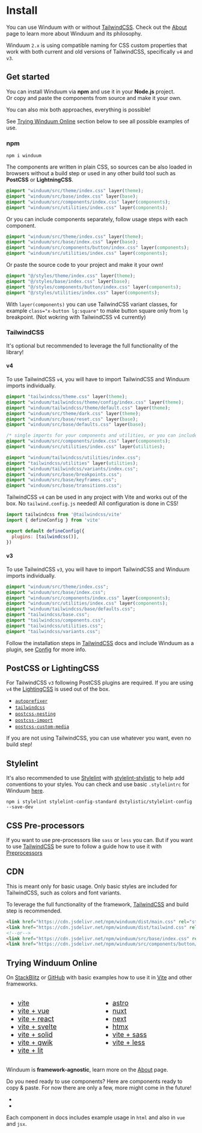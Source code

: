 # Install

You can use Winduum with or without [TailwindCSS](https://tailwindcss.com/).
Check out the [About](/docs/about) page to learn more about Winduum and its philosophy.

Winduum `2.x` is using compatible naming for CSS custom properties that work with both current and old versions of TailwindCSS,
specifically `v4` and `v3`.

## Get started

You can install Winduum via **npm** and use it in your **Node.js** project.<br>
Or copy and paste the components from source and make it your own.<br>

You can also mix both approaches, everything is possible!

See [Trying Winduum Online](#trying-winduum-online) section below to see all possible examples of use.

### npm

```shell
npm i winduum
```

The components are written in plain CSS, so sources can be also loaded in browsers without a build step or used in any other build tool such as **PostCSS** or **LightningCSS**.

```css
@import "winduum/src/theme/index.css" layer(theme);
@import "winduum/src/base/index.css" layer(base);
@import "winduum/src/components/index.css" layer(components);
@import "winduum/src/utilities/index.css" layer(components);
```

Or you can include components separately, follow usage steps with each component.

```css
@import "winduum/src/theme/index.css" layer(theme);
@import "winduum/src/base/index.css" layer(base);
@import "winduum/src/components/button/index.css" layer(components);
@import "winduum/src/utilities/index.css" layer(components);
```

Or paste the source code to your project and make it your own!

```css
@import "@/styles/theme/index.css" layer(theme);
@import "@/styles/base/index.css" layer(base);
@import "@/styles/components/button/index.css" layer(components);
@import "@/styles/utilities/index.css" layer(components);
```



With `layer(components)` you can use TailwindCSS variant classes, for example `class="x-button lg:square"` to make button square only from `lg` breakpoint. (Not wokring with TailwindCSS v4 currently)

### TailwindCSS

It's optional but recommended to leverage the full functionality of the library!

#### v4

To use TailwindCSS `v4`, you will have to import TailwindCSS and Winduum imports individually.

```css
@import "tailwindcss/theme.css" layer(theme);
@import "winduum/tailwindcss/theme/config/index.css" layer(theme);
@import "winduum/tailwindcss/theme/default.css" layer(theme);
@import "winduum/src/theme/dark.css" layer(theme);
@import "winduum/src/base/reset.css" layer(base);
@import "winduum/src/base/defaults.css" layer(base);

/* single imports for your components and utilities, or you can include them separately */
@import "winduum/src/components/index.css" layer(components);
@import "winduum/src/utilities/index.css" layer(utilities);

@import "winduum/tailwindcss/utilities/index.css";
@import "tailwindcss/utilities" layer(utilities);
@import "winduum/tailwindcss/variants/index.css";
@import "winduum/src/base/breakpoints.css";
@import "winduum/src/base/keyframes.css";
@import "winduum/src/base/transitions.css";
```

TailwindCSS `v4` can be used in any project with Vite and works out of the box.
No `tailwind.config.js` needed!
All configuration is done in CSS!

```javascript
import tailwindcss from '@tailwindcss/vite'
import { defineConfig } from 'vite'

export default defineConfig({
  plugins: [tailwindcss()],
})
```

#### v3

To use TailwindCSS `v3`, you will have to import TailwindCSS and Winduum imports individually.

```css
@import "winduum/src/theme/index.css";
@import "winduum/src/base/index.css";
@import "winduum/src/components/index.css" layer(components);
@import "winduum/src/utilities/index.css" layer(components);
@import "winduum/tailwindcss/base/defaults.css";
@import "tailwindcss/base.css";
@import "tailwindcss/components.css";
@import "tailwindcss/utilities.css";
@import "tailwindcss/variants.css";
```

Follow the installation steps in [TailwindCSS](https://v3.tailwindcss.com/docs/installation) docs
and include Winduum as a plugin,
see [Config](/docs/base/config#tailwind-css-v3) for more info.

## PostCSS or LightingCSS
For TailwindCSS `v3` following PostCSS plugins are required.
If you are using `v4` the [LightingCSS](https://lightningcss.dev/) is used out of the box.

* [`autoprefixer`](https://www.npmjs.com/package/autoprefixer)
* [`tailwindcss`](https://www.npmjs.com/package/tailwindcss)
* [`postcss-nesting`](https://www.npmjs.com/package/postcss-nesting)
* [`postcss-import`](https://www.npmjs.com/package/postcss-import)
* [`postcss-custom-media`](https://www.npmjs.com/package/postcss-custom-media)
  
If you are not using TailwindCSS, you can use whatever you want, even no build step!

## Stylelint

It's also recommended
to use [Stylelint](https://stylelint.io/) with [stylelint-stylistic](https://github.com/stylelint-stylistic/stylelint-stylistic)
to help add conventions to your styles.
You can check
and use basic `.stylelintrc` for Winduum [here](https://github.com/winduum/winduum/blob/main/.stylelintrc).

```shell
npm i stylelint stylelint-config-standard @stylistic/stylelint-config --save-dev
```

## CSS Pre-processors

If you want to use pre-processors like `sass` or `less` you can.
But if you want to use [TailwindCSS](#tailwindcss) be sure
to follow a guide how to use it with [Preprocessors](https://tailwindcss.com/docs/using-with-preprocessors)

## CDN

This is meant only for basic usage. Only basic styles are included for TailwindCSS, such as colors and font variants. 

To leverage the full functionality of the framework, [TailwindCSS](#tailwindcss) and build step is recommended.

```html
<link href="https://cdn.jsdelivr.net/npm/winduum/dist/main.css" rel="stylesheet">
<link href="https://cdn.jsdelivr.net/npm/winduum/dist/tailwind.css" rel="stylesheet">
<!--or-->
<link href="https://cdn.jsdelivr.net/npm/winduum/src/base/index.css" rel="stylesheet">
<link href="https://cdn.jsdelivr.net/npm/winduum/src/components/button/index.css" rel="stylesheet">

```

## Trying Winduum Online

On [StackBlitz](https://stackblitz.com/) or [GitHub](https://github.com/winduum/winduum/tree/main/examples) with basic examples how to use it in [Vite](https://vitejs.dev/) and other frameworks.

<style>
    #trying-winduum-online a {
        display: flex;
        align-items: center;
        gap: 0.5rem;
    }

    #trying-winduum-online a svg {
        width: 0.875rem;
        height: 0.875rem;
    }

    .dark #trying-winduum-online a svg {
        fill: #fff;
    }

    @media all and (max-width: 720px) {
        #trying-winduum-online {
            display: block !important;
            gap: 3rem !important;
        }
    }
</style>

<div id="trying-winduum-online" style="display: flex; gap: 6rem; font-size: 1.125rem;">
<div>

* <a href="https://stackblitz.com/github/winduum/winduum/tree/main/examples/vite" target="_blank" rel="noreferrer">vite <svg><use href="#icon-sb" /></svg></a>
* <a href="https://stackblitz.com/github/winduum/winduum/tree/main/examples/vite-vue" target="_blank" rel="noreferrer">vite + vue <svg><use href="#icon-sb" /></svg></a>
* <a href="https://stackblitz.com/github/winduum/winduum/tree/main/examples/vite-react" target="_blank" rel="noreferrer">vite + react <svg><use href="#icon-sb" /></svg></a>
* <a href="https://stackblitz.com/github/winduum/winduum/tree/main/examples/vite-svelte" target="_blank" rel="noreferrer">vite + svelte <svg><use href="#icon-sb" /></svg></a>
* <a href="https://stackblitz.com/github/winduum/winduum/tree/main/examples/vite-solid" target="_blank" rel="noreferrer">vite + solid <svg><use href="#icon-sb" /></svg></a>
* <a href="https://stackblitz.com/github/winduum/winduum/tree/main/examples/vite-qwik" target="_blank" rel="noreferrer">vite + qwik <svg><use href="#icon-sb" /></svg></a>
* <a href="https://stackblitz.com/github/winduum/winduum/tree/main/examples/vite-lit" target="_blank" rel="noreferrer">vite + lit <svg><use href="#icon-sb" /></svg></a>

</div>

<div>

* <a href="https://stackblitz.com/github/winduum/winduum/tree/main/examples/astro" target="_blank" rel="noreferrer">astro <svg><use href="#icon-sb" /></svg></a>
* <a href="https://stackblitz.com/github/winduum/winduum/tree/main/examples/nuxt" target="_blank" rel="noreferrer">nuxt <svg><use href="#icon-sb" /></svg></a>
* <a href="https://stackblitz.com/github/winduum/winduum/tree/main/examples/next" target="_blank" rel="noreferrer">next <svg><use href="#icon-sb" /></svg></a>
* <a href="https://stackblitz.com/github/winduum/winduum/tree/main/examples/htmx" target="_blank" rel="noreferrer">htmx <svg><use href="#icon-sb" /></svg></a>
* <a href="https://stackblitz.com/github/winduum/winduum/tree/main/examples/vite-sass" target="_blank" rel="noreferrer">vite + sass <svg><use href="#icon-sb" /></svg></a>
* <a href="https://stackblitz.com/github/winduum/winduum/tree/main/examples/vite-less" target="_blank" rel="noreferrer">vite + less <svg><use href="#icon-sb" /></svg></a>

</div>
</div>

Winduum is **framework-agnostic**, learn more on the [About](/docs/about#framework-agnostic) page.

Do you need ready to use components? Here are components ready to copy & paste. For now there are only a few, more might come in the future!

* <LinkGh url="https://github.com/winduum/winduum-vue" name="winduum/winduum-vue"></LinkGh>
* <LinkGh url="https://github.com/winduum/winduum-react" name="winduum/winduum-react"></LinkGh>

Each component in docs includes example usage in `html` and also in `vue` and `jsx`.
